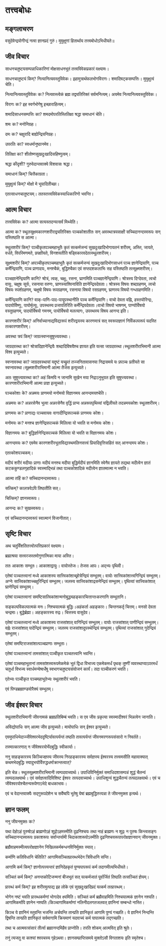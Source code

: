# तत्त्वबोधः

## मङ्गलाचरण

वसुदेवेन्द्रयोगीन्द्रं नत्वा ज्ञानप्रदं गुरुं।
मुमुक्षूणां हितार्थाय तत्त्वबोधोऽभिधीयते॥

## जीव विचार

साधनचतुष्टयसम्पन्नाधिकारिणां मोक्षसाधनभूतं तत्त्वविवेकप्रकारं वक्ष्यामः।

साधनचातुष्टयं किम्?
नित्यानित्यवस्तुविवेकः। इहामुत्रार्थफलभोगविरागः। शमादिषट्कसम्पत्तिः। मुमुक्षुत्वं चेति।

नित्यानित्यवस्तुविवेकः कः?
नित्यवस्त्वेकं ब्रह्म तद्व्यतिरिक्तं सर्वमनित्यम्। अयमेव नित्यानित्यवस्तुविवेकः।

विरागः कः?
इह स्वर्गभोगेषु इच्छाराहित्यम्।

शमादिसाधनसम्पत्तिः का?
शमदमोपरतिस्तितिक्षा श्रद्धा समाधानं चेति।

शमः कः?
मनोनिग्रहः।

दमः कः?
चक्षुरादि बाह्येन्द्रियनिग्रहः।

उपरतिः का?
स्वधर्मानुष्ठानमेव।

तितिक्षा का?
शीतोष्णसुखदुःखादिसहिष्णुत्वम्।

श्रद्धा कीदृशी?
गुरुवेदान्तवाक्ये विशवासः श्रद्धा।

समाधानं किम्?
चित्तैकाग्रता।

मुमुक्षुत्वं किम्?
मोक्षो मे भूयादितीच्छा।

एतत्साधनचातुष्टयम्। ततस्तत्त्वविवेकस्याधिकारिणो भवन्ति।

## आत्म विचार

तत्त्वविवेकः कः?
आत्मा सत्यस्तदन्यत्सर्वं मिथ्येति।

आत्मा कः?
स्थूलसूक्षमकारणशरीराद्व्यतिरिक्तः पञ्चकोशातीतः सन् अवस्थात्रयसाक्षी सच्चिदानन्दस्वरूपः सन् यस्तिष्ठति स आत्मा।

स्थूलशरीरं किम्?
पञ्चीकृतपञ्चमहाभूतैः कृतं सत्कर्मजन्यं सुखदुःखादिभोगायतनं शरीरम्, अस्ति, जायते, वर्धते, विपरिमणमते, प्रपक्षीयते, विनशयतीति षड्विकारवदेतत्स्थूलशरीरम्।

सूक्ष्मशरीरं किम्?
अपञ्चीकृतपञ्चमहाभूतैः कृतं सत्कर्मजन्यं सुखदुःखादिभोगसाधनं पञ्च ज्ञानेन्द्रियाणि, पञ्च कर्मेन्द्रियाणि, पञ्च प्राणादयः, मनश्चैकं, बुद्धिश्चैका एवं सप्तदशकलाभिः सह यस्तिष्ठति तत्सूक्ष्मशरीरम्।

पञ्चज्ञानेन्द्रियाणि कानि?
श्रोत्रं, त्वक्, चक्षुः, रसना, घ्राणमिति पञ्चज्ञानेन्द्रियाणि। श्रोत्रस्य दिग्देवता, त्वचो वायुः, चक्षुषः सूर्यः, रसनाया वरुणः, घ्राणस्याश्विनाविति ज्ञानेन्द्रियदेवताः। श्रोत्रस्य विषयः शब्दग्रहणम्, त्वचो विषयः स्पर्शग्रहणम्, चक्षुषो विषयः रूपग्रहणम्, रसनाया विषयो रसग्रहणम्, घ्राणस्य विषयो गन्धग्रहणमिति।

कर्मेन्द्रियाणि कानि?
वाक्-पाणि-पाद-पायूपस्थानीति पञ्च कर्मेन्द्रियाणि। वाचो देवता वह्नि, हस्तयोरिन्द्रः, पादयोर्विष्णुः, पायोर्मृत्युः, उपस्थस्य प्रजापतिरिति कर्मेन्द्रियदेवताः।वाचो विषयो भाषणम्, पाण्योर्विषयो वस्तुग्रहणम्, पादयोर्विषयो गमनम्, पायोर्विषयो मलत्यागः, उपस्थस्य विषय आनन्द इति।

कारणशरीरं किम्?
अनिर्वाच्यानाद्यविद्यारूपं शरीरद्वयस्य कारणमात्रं सत् स्वरूपाज्ञानं निर्विकल्परूपं यदस्ति तत्कारणशरीरम्।

अवस्था त्रयं किम्?
जाग्रत्स्वप्नसुषुप्त्यवस्थाः।

जाग्रदवस्था का?
श्रोत्रादिज्ञानेन्द्रियैः शब्दादिविषयैश्च ज्ञायत इति यत्सा जाग्रदवस्था।स्थूलशरीराभिमानी आत्मा विश्व इत्युच्यते।

स्वप्नावस्था का?
जाग्रदवस्थायां यद्दृष्टं यच्छ्रुतं तज्जनितावासनया निद्रासमये यः प्रपञ्चः प्रतीयते सा स्वप्नावस्था।सूक्ष्मशरीराभिमानी आत्मा तैजस इत्युच्यते।

अतः सुषुप्त्यावस्था का?
अहं किमपि न जानामि सुखेन मया निद्राऽनुभूयत इति सुषुप्त्यवस्था।कारणशरीराभिमानी आत्मा प्राज्ञ इत्युच्यते।

पञ्चकोशाः के?
अन्नमयः प्राणमयो मनोमयो विज्ञानमय आनन्दमयश्चेति।

अन्नमयः कः?
अन्नरसेनैव भूत्वा अन्नरसेनैव वृद्धिं प्राप्य अन्नरूपपृथिव्यां यद्विलीयते तदन्नमयकोशः स्थूलशरीरम्।

प्राणमयः कः?
प्राणाद्यः पञ्चवायवः वागादीन्द्रियपञ्चकं प्राणमयः कोशः।

मनोमयः कः?
मनश्च ज्ञानेन्द्रियपञ्चकं मिलित्वा यो भवति स मनोमयः कोशः।

विज्ञानमयः कः?
बुद्धिर्ज्ञानेन्द्रियपञ्चकं मिलित्वा यो भवति स विज्ञानमयः कोशः।

आनन्दमयः कः?
एवमेव कारणशरीरभूताविद्यास्थमलिनसत्त्वं प्रियादिवृत्तिसहितं सत् आनन्दमय कोशः।

एतत्कोशपञ्चकम्।

मदीयं शरीरं मदीयाः प्राणाः मदीयं मनश्च मदीया बुद्धिर्मदीयं ज्ञानमिति स्वेनैव ज्ञायते तद्यथा मदीत्वेन ज्ञातं कटककुण्डलगृहादिकं स्वस्माद्भिन्नं तथा पञ्चकोशादिकं मदीत्वेन ज्ञातमात्मा न भवति।

आत्मा तर्हि कः?
सच्चिदानन्दस्वरूपः।

सत्किम्?
कालत्रयेऽपि तिष्ठतीति सत्।

चित्किम्?
ज्ञानस्वरूपः।

आनन्दः कः?
सुखस्वरूपः।

एवं सच्चिदानन्दस्वरूपं स्वात्मानं विजानीतात्।

## सृष्टि विचार

अथ चतुर्विंशतितत्त्वोत्पत्तिप्रकारं वक्ष्यामः।

ब्रह्माश्रया सत्त्वरजस्तमोगुणात्मिका माया अस्ति।

ततः आकाशः सम्भूतः। आकाशाद्वायुः। वायोस्तेजः। तेजस आपः। अद्भ्यः पृथिवी।

एतेषां पञ्चतत्त्वानां मध्ये आकाशस्य सात्त्विकांशाच्छ्रोत्रेन्द्रियं सम्भूतम्। वायोः सात्त्विकांशात्त्वगिन्द्रियं सम्भूतम्। अग्नेः सात्त्विकांशाच्चक्षुरिन्द्रियं सम्भूतम्। जलस्य सात्त्विकांशाद्रसनेन्द्रियं सम्भूतम्। पृथिव्यां सात्त्विकांशात् घ्राणेन्द्रियं सम्भूतम्।

एतेषां पञ्चतत्त्वानां समष्टिसात्विकांशान्मनोबुद्ध्यहङ्कारचित्तान्तःकरणानि सम्भूतानि।

सङ्कल्पविकल्पात्मकं मनः। निश्चयात्मकं बुद्धिः।अहंकर्ता अहङ्कारः। चिन्तनकर्तृ चित्तम्। मनसो देवता चन्द्रमाः। बुद्धेर्ब्रह्मा। अहङ्कारस्य रुद्रः। चित्तस्य वासुदेव।

एतेषां पञ्चतत्त्वानां मध्ये आकाशस्य राजसांशात् वागिन्द्रियं सम्भूतम्। वायोः राजसांशात् पाणीन्द्रियं सम्भूतम्। वह्नेः राजसांशात् पादेन्द्रियं  सम्भूतम्। जलस्य राजसांशादुपस्थेन्द्रियं सम्भूतम्। पृथिव्यां राजसांशात् गुदेन्द्रियं सम्भूतम्।

एतेषां समष्टिराजसांशात्पञ्चप्राणाः सम्भूताः।

एतेषां पञ्चतत्त्वानां तामसांशात् पञ्चीकृत पञ्चतत्त्वानि भवन्ति।

एतेषां पञ्चमहाभूतानां तामसांशस्वरूपमेकमेकं भूतं द्विधा विभाज्य एकमेकमर्धं पृथक् तूष्णीं व्यवस्थाप्याऽपरमर्धं चतुर्धा विभज्य स्वार्धमन्येष्वर्धेषु स्वभागचतुष्टयसंयोजनं कार्यं। तदा पञ्चीकरणं भवति।

एतेभ्यः पञ्चीकृत पञ्चमहाभूतेभ्यः स्थूलशरीरं भवति।

एवं पिण्डब्रह्माण्डयोरैक्यं सम्भूतम्।

## जीव ईश्वर विचार

स्थूलशरीराभिमानी जीवनामकं ब्रह्मप्रतिबिम्बं भवति। स एव जीवः प्रकृत्या स्वस्मादीश्वरं भिन्नत्वेन जानाति।

अविद्योपाधिः सन् आत्मा जीव इत्युच्यते। मायोपाधिः सन् ईश्वर इत्युच्यते।

एवमुपाधिभेदाज्जीवेश्वरभेददृष्टिर्यावत्पर्यन्तं तष्ठति तावत्पर्यन्तं जीवनमरणरूपसंसारो न निवर्तते।

तस्मात्कारणात् न जीवेश्वरयोर्भेदबुद्धिः स्वीकार्याः।

ननु साहङ्कारस्य किञ्चिज्ज्ञस्य जीवस्य निरहङ्कारस्य सर्वज्ञस्य ईश्वरस्य तत्त्वमसीति महावाक्यात् कथमभेदबुद्धिः स्यादुभयोर्विरुद्धधर्माक्रान्तत्वात्?

इति चेन्न। स्थूलसूक्ष्मशरीराभिमानी त्वम्पदवाच्यार्थः। उपाधिविनिर्मुक्तं समाधिदशासम्पन्नं शुद्धं चैतन्यं त्वम्पदलक्ष्यार्थः। एवं सर्वज्ञत्वादिविशिष्ट ईश्वरः तत्पदवाच्यार्थः। उपाधिशून्यं शुद्धचैतन्यं तत्पदलक्ष्यार्थः। एवं च जीवेश्वरयोश्चैतन्यरूपेणाऽभेदे बाधकाभावः।

एवं च वेदान्तवाक्यैः सद्गुरूपदेशेन च सर्वेष्वपि भूतेषु येषां ब्रह्मबुद्धिरुत्पन्ना ते जीवनमुक्ता इत्यर्थः।

## ज्ञान फलम्

ननु जीवनमुक्तः कः?

यथा देहोऽहं पुरुषोऽहं ब्राह्मणोऽहं शूद्रोऽहमस्मीति दृढ़निश्चयः तथा नाहं ब्राह्मणः न शूद्रः न पुरुषः किन्त्वसङ्गः सच्चिदानन्दस्वरूपः प्रकाशरूपः सर्वान्तर्यामी चिदाकाशरूपोऽस्मीति दृढ़निश्चयरूपापरोक्षज्ञानवान् जीवनमुक्तः।

ब्रह्मैवाहमस्मीत्यपरोक्षज्ञानेन निखिलकर्मबन्धनविनिर्मुक्तः स्यात्।

कर्माणि कतिविधानि चेतिति?
आगामिसञ्चितप्रारब्धभेदेन त्रिविधानि सन्ति।

आगामि कर्म किम्?
ज्ञानोत्पत्त्यन्तरं ज्ञानिदेहकृतं पुण्यपापरूपं कर्म तदागमीत्यभिधीयते।

सञ्चितं कर्म किम्?
अनन्तकोटिजन्मनां बीजभूतं सत् यत्कर्मजातं पूर्वार्जितं तिष्ठति तत्सञ्चितं ज्ञेयम्।

प्रारब्धं कर्म किम्?
इह शरीरमुत्पाद्य इह लोके एवं सुखदुःखादिप्रदं यत्कर्म तत्प्रारब्धम्।

भोगेन नष्टं भवति प्रारब्धकर्मणां भोगादेव क्ष्यमिति। सञ्चितं कर्म ब्रह्मैवाहमिति निश्चयात्मकं ज्ञानेन नश्यति। आगामिकर्मापि ज्ञानेन नश्यति।किञ्चागामिकर्माणां नलिनीदलगतजलवत् ज्ञानिनां सम्बन्धो नास्ति।

किञ्च ये ज्ञानिनं स्तुवन्ति भजन्ति अर्चयन्ति तान्प्रति ज्ञानिकृतं आगामि पुण्यं गच्छति। ये ज्ञानिनं निन्दन्ति द्विषन्ति तान्प्रति ज्ञानिकृतं सर्वमागामि क्रियमाणं यदवाच्यं कर्म पापात्मकं तद्गच्छति।

तथा च आत्मवत्संसारं तीर्त्वा ब्रह्मानन्दमिहैव प्राप्नोति। तरति शोकम् आत्मवित् इति श्रुतेः।

तनुं त्यजतु वा काश्यां श्वपचस्य गृहेऽथवा। ज्ञानसम्प्राप्तिसमये मुक्तोऽसौ विगताशयः इति स्मृतेश्च।